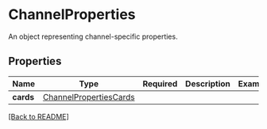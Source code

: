 # ChannelProperties

An object representing channel-specific properties.

## Properties

| Name | Type | Required | Description | Examples |
|------------|:-------------:|:-------------:|-------------|:-------------:|
| **cards** |[ChannelPropertiesCards](ChannelPropertiesCards.md) |  |  | | |



[[Back to README]](../../README.md)